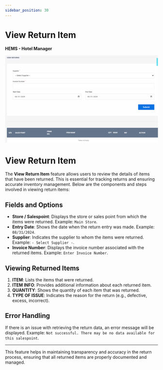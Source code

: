 ```yaml
---
sidebar_position: 30
---
```


# View Return Item

**HEMS - Hotel Manager**

![HEMS Registration](../../static/img/viewreturnitem.png "HEMS Registration")

# View Return Item

The **View Return Item** feature allows users to review the details of items that have been returned. This is essential for tracking returns and ensuring accurate inventory management. Below are the components and steps involved in viewing return items:

## Fields and Options

- **Store / Salespoint**: Displays the store or sales point from which the items were returned. Example: `Main Store`.
- **Entry Date**: Shows the date when the return entry was made. Example: `08/31/2024`.
- **Supplier**: Indicates the supplier to whom the items were returned. Example: `- Select Supplier -`.
- **Invoice Number**: Displays the invoice number associated with the returned items. Example: `Enter Invoice Number`.

## Viewing Returned Items

1. **ITEM**: Lists the items that were returned.
2. **ITEM INFO**: Provides additional information about each returned item.
3. **QUANTITY**: Shows the quantity of each item that was returned.
4. **TYPE OF ISSUE**: Indicates the reason for the return (e.g., defective, excess, incorrect).

## Error Handling

If there is an issue with retrieving the return data, an error message will be displayed. Example: `Not successful. There may be no data available for this salespoint`.

---

This feature helps in maintaining transparency and accuracy in the return process, ensuring that all returned items are properly documented and managed.
